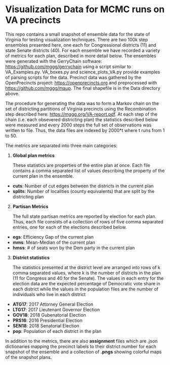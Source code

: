 # Visualization Data for MCMC runs on VA precincts

This repo contains a small snapshot of ensemble data for the state of Virginia for testing visualization techniques. There are two 100k step ensembles presented here, one each for Congressional districts (11) and state Senate districts (40). For each ensemble we have recorded a variety of metrics for each plan, described in more detail below. The ensembles were generated with the GerryChain software: <https://github.com/mggg/gerrychain> using a script similar to VA_Examples.py. VA_boxes.py and science_plots_VA.py provide examples of parsing scripts for the data. Precinct data was gathered by the OpenPrecincts project: <https://openprecincts.org> and preprocessed with <https://github.com/mggg/maup>. The final shapefile is in the Data directory above. 

The procedure for generating the data was to form a Markov chain on the set of districting partitions of Virginia precincts using the Recombination step described here: <https://mggg.org/VA-report.pdf>. At each step of the chain (i.e. each obsevered districting plan) the statistics described below were measured and every 2000 steps the full set of observations was written to file. Thus, the data files are indexed by 2000*t where t runs from 1 to 50. 

The metrics are separated into three main categories:

1. **Global plan metrics**

   These statistics are properties of the entire plan at once. Each file contains a comma separated list of values describing the property of the current plan in the ensemble. 

  * **cuts**: Number of cut edges between the districts in the current plan
  * **splits**: Number of localities (county equivalents) that are split by the districting plan

2. **Partisan Metrics**

   The full state partisan metrics are reported by election for each plan. Thus, each file consists of a collection of rows of five comma separated entries, one for each of the elections described below. 

  * **egs**: Efficiency Gap of the current plan
  * **mms**: Mean-Median of the current plan
  * **hmss**: # of seats won by the Dem party in the current plan

3. **District statistics**

   The statistics presented at the district level are arranged into rows of k comma separated values, where k is the number of districts in the plan (11 for Congress and 40 for the Senate). The values in each entry for the election data are the expected percentage of Democratic vote share in each district while the values in the population files are the number of individuals who live in each district
  * **ATG17**: 2017 Attorney General Election
  * **LTG17**: 2017 Lieutenant Governor Election
  * **GOV18**: 2018 Gubenatorial Election
  * **PRS16**: 2016 Presidential Election
  * **SEN18**: 2018 Senatorial Election
  * **pop**: Population of each district in the plan


In addition to the metrics, there are also **assignment** files which are .json dictionaries mapping the precinct labels to their district number for each snapshot of the ensemble and a collection of **.pngs** showing colorful maps of the snapshot plans. 

